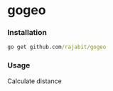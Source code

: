 # gogeo

### Installation 
```cmd
go get github.com/rajabit/gogeo
```
### Usage

Calculate distance

```go

```